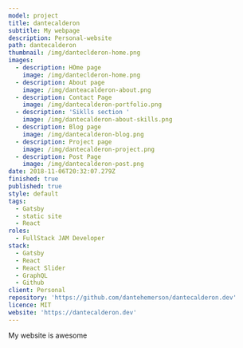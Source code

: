 ```yaml
---
model: project
title: dantecalderon
subtitle: My webpage
description: Personal-website
path: dantecalderon
thumbnail: /img/danteclderon-home.png
images:
  - description: HOme page
    image: /img/danteclderon-home.png
  - description: About page
    image: /img/danteacalderon-about.png
  - description: Contact Page
    image: /img/dantecalderon-portfolio.png
  - description: 'Siklls section '
    image: /img/dantecalderon-about-skills.png
  - description: Blog page
    image: /img/dantecalderon-blog.png
  - description: Project page
    image: /img/dantecalderon-project.png
  - description: Post Page
    image: /img/dantecalderon-post.png
date: 2018-11-06T20:32:07.279Z
finished: true
published: true
style: default
tags:
  - Gatsby
  - static site
  - React
roles:
  - FullStack JAM Developer
stack:
  - Gatsby
  - React
  - React Slider
  - GraphQL
  - Github
client: Personal
repository: 'https://github.com/dantehemerson/dantecalderon.dev'
licence: MIT
website: 'https://dantecalderon.dev'
---
```

My website is awesome
